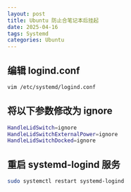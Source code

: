 ```yaml
---
layout: post
title: Ubuntu 防止合笔记本后挂起
date: 2025-04-16
tags: Systemd
categories: Ubuntu
---
```


## 编辑 logind.conf

```bash
vim /etc/systemd/logind.conf
```

## 将以下参数修改为 ignore

```bash
HandleLidSwitch=ignore
HandleLidSwitchExternalPower=ignore
HandleLidSwitchDocked=ignore
```

## 重启 systemd-logind 服务

```bash
sudo systemctl restart systemd-logind
```
